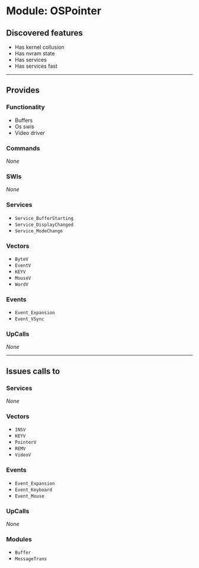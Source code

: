 # Module: OSPointer

## Discovered features


* Has kernel collusion
* Has nvram state
* Has services
* Has services fast

---

## Provides

### Functionality


* Buffers
* Os swis
* Video driver

### Commands


*None*


### SWIs


*None*


### Services


* `Service_BufferStarting`
* `Service_DisplayChanged`
* `Service_ModeChange`


### Vectors


* `ByteV`
* `EventV`
* `KEYV`
* `MouseV`
* `WordV`


### Events


* `Event_Expansion`
* `Event_VSync`


### UpCalls


*None*


---

## Issues calls to

### Services


*None*


### Vectors


* `INSV`
* `KEYV`
* `PointerV`
* `REMV`
* `VideoV`


### Events


* `Event_Expansion`
* `Event_Keyboard`
* `Event_Mouse`


### UpCalls


*None*


### Modules


* `Buffer`
* `MessageTrans`


